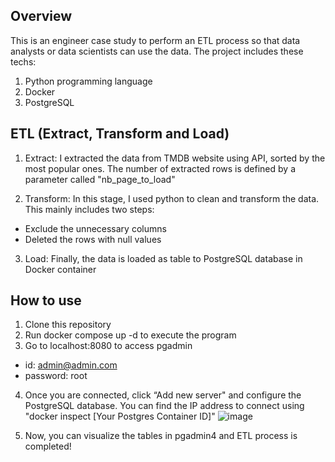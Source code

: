 ## Overview
This is an engineer case study to perform an ETL process so that data analysts or data scientists can use the data. The project includes these techs:

1. Python programming language
2. Docker
3. PostgreSQL

## ETL (Extract, Transform and Load)
1. Extract:
I extracted the data from TMDB website using API, sorted by the most popular ones. The number of extracted rows is defined by a parameter called "nb_page_to_load"

2. Transform:
In this stage, I used python to clean and transform the data. This mainly includes two steps:
+ Exclude the unnecessary columns
+ Deleted the rows with null values

3. Load:
Finally, the data is loaded as table to PostgreSQL database in Docker container

## How to use

1. Clone this repository
2. Run docker compose up -d to execute the program
3. Go to localhost:8080 to access pgadmin
+ id: admin@admin.com
+ password: root
4. Once you are connected, click “Add new server" and configure the PostgreSQL database. You can find the IP address to connect using "docker inspect [Your Postgres Container ID]"
![image](https://github.com/sdzs01890/data_engineering_project/assets/78092716/8b4d7076-4869-4c94-87ce-6ad998edf61f)

5. Now, you can visualize the tables in pgadmin4 and ETL process is completed!

